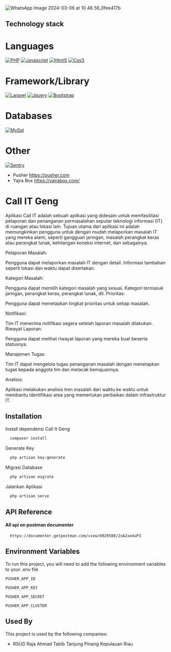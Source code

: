 
![WhatsApp Image 2024-03-06 at 10 46 56_0fee417b](https://github.com/suharyadi2112/Call-IT-Geng/assets/105489642/763cc34d-95cc-4f70-b2c1-9ae8596115ea)

## Technology stack

# Languages

[![PHP](https://img.shields.io/badge/PHP-777BB4?style=for-the-badge&logo=php&logoColor=white)](https://www.php.net/manual/en/index.php)
[![Javascript](https://img.shields.io/badge/JavaScript-323330?style=for-the-badge&logo=javascript&logoColor=F7DF1E)](https://developer.mozilla.org/en-US/docs/Learn/Getting_started_with_the_web/JavaScript_basics?retiredLocale=id)
[![Html5](https://img.shields.io/badge/HTML5-E34F26?style=for-the-badge&logo=html5&logoColor=white)](https://developer.mozilla.org/en-US/docs/Web/HTML)
[![Css3](https://img.shields.io/badge/CSS3-1572B6?style=for-the-badge&logo=css3&logoColor=white)](https://developer.mozilla.org/en-US/docs/Web/CSS)

# Framework/Library

[![Laravel](https://img.shields.io/badge/Laravel-FF2D20?style=for-the-badge&logo=laravel&logoColor=white)](https://laravel.com/)
[![Jquery](https://img.shields.io/badge/jQuery-0769AD?style=for-the-badge&logo=jquery&logoColor=white)](https://jquery.com/)
[![Bootstrap](https://img.shields.io/badge/bootstrap-%23563D7C.svg?style=for-the-badge&logo=bootstrap&logoColor=white)](https://getbootstrap.com/)

# Databases

[![MySql](https://img.shields.io/badge/mysql-%2300f.svg?style=for-the-badge&logo=mysql&logoColor=white)](https://www.mysql.com/)


# Other

[![Sentry](https://img.shields.io/badge/Sentry-black?style=for-the-badge&logo=Sentry&logoColor=#362D59)](https://sentry.io/about/)


- Pusher https://pusher.com
- Yajra Box https://yajrabox.com/



# Call IT Geng

Aplikasi Call IT adalah sebuah aplikasi yang didesain untuk memfasilitasi pelaporan dan penanganan permasalahan seputar teknologi informasi (IT) di ruangan atau lokasi lain. Tujuan utama dari aplikasi ini adalah memungkinkan pengguna untuk dengan mudah melaporkan masalah IT yang mereka alami, seperti gangguan jaringan, masalah perangkat keras atau perangkat lunak, kehilangan koneksi internet, dan sebagainya.

Pelaporan Masalah:

Pengguna dapat melaporkan masalah IT dengan detail.
Informasi tambahan seperti lokasi dan waktu dapat disertakan.

Kategori Masalah:

Pengguna dapat memilih kategori masalah yang sesuai.
Kategori termasuk jaringan, perangkat keras, perangkat lunak, dll.
Prioritas:

Pengguna dapat menetapkan tingkat prioritas untuk setiap masalah.

Notifikasi:

Tim IT menerima notifikasi segera setelah laporan masalah dilakukan.
Riwayat Laporan:

Pengguna dapat melihat riwayat laporan yang mereka buat beserta statusnya.

Manajemen Tugas:

Tim IT dapat mengelola tugas penanganan masalah dengan menetapkan tugas kepada anggota tim dan melacak kemajuannya.

Analisis:

Aplikasi melakukan analisis tren masalah dari waktu ke waktu untuk membantu identifikasi area yang memerlukan perbaikan dalam infrastruktur IT.


## Installation

Install dependensi Call It Geng

```bash
  composer install
```
Generate Key
```bash
  php artisan key:generate
```
Migrasi Database
```bash
  php artisan migrate
```
Jalankan Aplikasi
```bash
  php artisan serve
```
    
## API Reference

#### All api on postman documenter

```http
  https://documenter.getpostman.com/view/8929588/2sA2xe4uP3
```


## Environment Variables

To run this project, you will need to add the following environment variables to your .env file

`PUSHER_APP_ID`

`PUSHER_APP_KEY`

`PUSHER_APP_SECRET`

`PUSHER_APP_CLUSTER`



## Used By

This project is used by the following companies:

- RSUD Raja Ahmad Tabib Tanjung Pinang Kepulauan Riau

